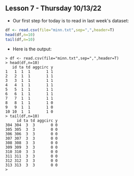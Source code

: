 ## Lesson 7 - Thursday 10/13/22

* Our first step for today is to read in last week's dataset:

```r
df <- read.csv(file="minn.txt",sep=",",header=T)
head(df,n=10)
tail(df,n=10)
```

* Here is the output:

```rout
> df <- read.csv(file="minn.txt",sep=",",header=T)
> head(df,n=10)
   id ta td aggcirc y
1   1  1  1       1 1
2   2  1  1       1 1
3   3  1  1       1 1
4   4  1  1       1 1
5   5  1  1       1 1
6   6  1  1       1 1
7   7  1  1       1 1
8   8  1  1       1 0
9   9  1  1       1 0
10 10  1  1       1 0
> tail(df,n=10)
     id ta td aggcirc y
304 304  3  3       0 0
305 305  3  3       0 0
306 306  3  3       0 0
307 307  3  3       0 0
308 308  3  3       0 0
309 309  3  3       0 0
310 310  3  3       0 0
311 311  3  3       0 0
312 312  3  3       0 0
313 313  3  3       0 0
> 
```
